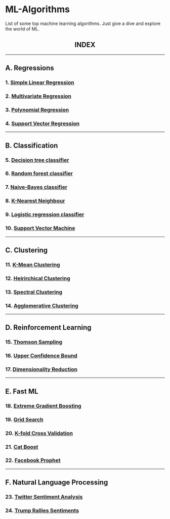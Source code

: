 # ML-Algorithms
List of some top machine learning algorithms. Just give a dive and explore the world of ML.
<br>
<center><h2>INDEX</h2></center>
<hr>

## A. Regressions
### 1. <a href="https://github.com/MainakRepositor/ML-Algorithms/blob/master/Simple_Linear_Regression.ipynb"> Simple Linear Regression</a>
### 2. <a href="https://github.com/MainakRepositor/ML-Algorithms/blob/master/Multivariate_Regression.ipynb"> Multivariate Regression</a>
### 3. <a href=""> Polynomial Regression</a>
### 4. <a href=""> Support Vector Regression</a>

<hr>

## B. Classification 
### 5. <a href=""> Decision tree classifier</a>
### 6. <a href=""> Random forest classifier</a>
### 7. <a href=""> Naive-Bayes classifier</a>
### 8. <a href=""> K-Nearest Neighbour</a>
### 9. <a href=""> Logistic regression classifier</a>
### 10. <a href="">Support Vector Machine</a>

<hr>

## C. Clustering
### 11. <a href=""> K-Mean Clustering</a>
### 12. <a href=""> Heirirchical Clustering</a>
### 13. <a href=""> Spectral Clustering</a>
### 14. <a href=""> Agglomerative Clustering</a>

<hr>

## D. Reinforcement Learning
### 15. <a href=""> Thomson Sampling</a>
### 16. <a href=""> Upper Confidence Bound</a>
### 17. <a href=""> Dimensionality Reduction</a>

<hr>

## E. Fast ML
### 18. <a href=""> Extreme Gradient Boosting</a>
### 19. <a href=""> Grid Search</a>
### 20. <a href=""> K-fold Cross Validation</a>
### 21. <a href=""> Cat Boost</a>
### 22. <a href=""> Facebook Prophet</a>

<hr>

## F. Natural Language Processing
### 23. <a href=""> Twitter Sentiment Analysis</a>
### 24. <a href=""> Trump Rallies Sentiments</a>



